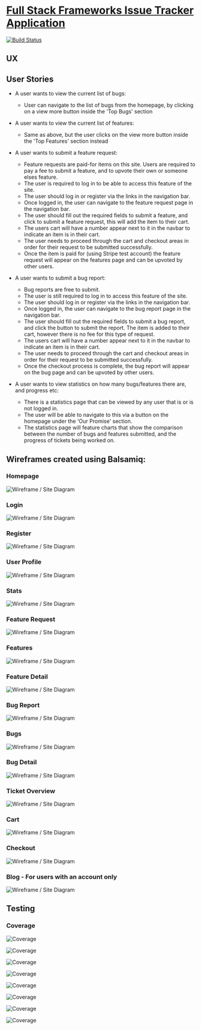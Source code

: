 # [Full Stack Frameworks Issue Tracker Application](#)

[![Build Status](https://travis-ci.org/charlotteskinner90/django_milestone_issue_tracker.svg?branch=master)](https://travis-ci.org/charlotteskinner90/django_milestone_issue_tracker)

## UX

## User Stories

- A user wants to view the current list of bugs:
    - User can navigate to the list of bugs from the homepage, by clicking on a view more button inside the 'Top Bugs' section

- A user wants to view the current list of features:
    - Same as above, but the user clicks on the view more button inside the 'Top Features' section instead 

- A user wants to submit a feature request:
    - Feature requests are paid-for items on this site. Users are required to pay a fee to submit a feature, and to upvote their own or someone elses feature. 
    - The user is required to log in to be able to access this feature of the site.
    - The user should log in or register via the links in the navigation bar.
    - Once logged in, the user can navigate to the feature request page in the navigation bar.
    - The user should fill out the required fields to submit a feature, and click to submit a feature request, this will add the item to their cart.
    - The users cart will have a number appear next to it in the navbar to indicate an item is in their cart. 
    - The user needs to proceed through the cart and checkout areas in order for their request to be submitted successfully.
    - Once the item is paid for (using Stripe test account) the feature request will appear on the features page and can be upvoted by other users.

- A user wants to submit a bug report:
    - Bug reports are free to submit.
    - The user is still required to log in to access this feature of the site.
    - The user should log in or register via the links in the navigation bar.
    - Once logged in, the user can navigate to the bug report page in the navigation bar.
    - The user should fill out the required fields to submit a bug report, and click the button to submit the report. The item is added to their cart, however there is no fee for this type of request.
    - The users cart will have a number appear next to it in the navbar to indicate an item is in their cart. 
    - The user needs to proceed through the cart and checkout areas in order for their request to be submitted successfully.
    - Once the checkout process is complete, the bug report will appear on the bug page and can be upvoted by other users.

- A user wants to view statistics on how many bugs/features there are, and progress etc:
    - There is a statistics page that can be viewed by any user that is or is not logged in.
    - The user will be able to navigate to this via a button on the homepage under the 'Our Promise' section.
    - The statistics page will feature charts that show the comparison between the number of bugs and features submitted, and the progress of tickets being worked on.

## Wireframes created using Balsamiq:

### Homepage

![Wireframe / Site Diagram](static/images/wireframes/Homepage.png "Homepage")

### Login

![Wireframe / Site Diagram](static/images/wireframes/Login.png "Login")

### Register

![Wireframe / Site Diagram](static/images/wireframes/Register.png "Register")

### User Profile

![Wireframe / Site Diagram](static/images/wireframes/User_Profile.png "User Profile")

### Stats

![Wireframe / Site Diagram](static/images/wireframes/Bug_Feature_Stats.png "Bug Feature Stats")

### Feature Request

![Wireframe / Site Diagram](static/images/wireframes/Submit_Feature_Form.png "Feature request")

### Features

![Wireframe / Site Diagram](static/images/wireframes/Features.png "Features")

### Feature Detail

![Wireframe / Site Diagram](static/images/wireframes/Feature_Detail.png "Feature Detail")

### Bug Report

![Wireframe / Site Diagram](static/images/wireframes/Submit_Bug_Form.png "Bug Report")

### Bugs

![Wireframe / Site Diagram](static/images/wireframes/Bugs.png "Bugs")

### Bug Detail

![Wireframe / Site Diagram](static/images/wireframes/Bug_Detail.png "Bug Detail")

### Ticket Overview

![Wireframe / Site Diagram](static/images/wireframes/Overview.png "Ticket Overview")

### Cart

![Wireframe / Site Diagram](static/images/wireframes/Cart.png "Cart")

### Checkout

![Wireframe / Site Diagram](static/images/wireframes/Checkout.png "Checkout")

### Blog - For users with an account only

![Wireframe / Site Diagram](static/images/wireframes/Blog.png "Blog")

## Testing

### Coverage

![Coverage](static/images/coverage/accounts_coverage.png "Accounts")

![Coverage](static/images/coverage/bugs_coverage.png "Bugs")

![Coverage](static/images/coverage/cart_coverage.png "Cart")

![Coverage](static/images/coverage/checkout_coverage.png "Checkout")

![Coverage](static/images/coverage/features_coverage.png "Features")

![Coverage](static/images/coverage/home_coverage.png "Home")

![Coverage](static/images/coverage/overview_coverage.png "Overview")

![Coverage](static/images/coverage/stats_coverage.png "Stats")

